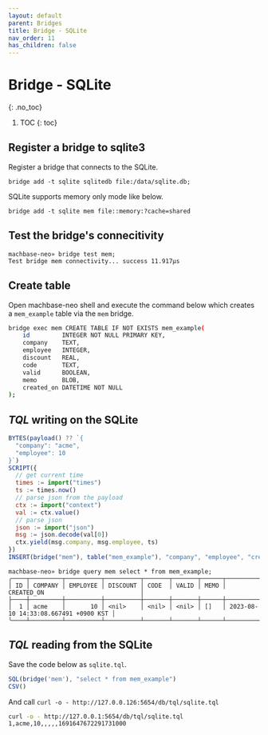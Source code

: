 ```yaml
---
layout: default
parent: Bridges
title: Bridge - SQLite
nav_order: 11
has_children: false
---
```


# Bridge - SQLite
{: .no_toc}

1. TOC
{: toc}

## Register a bridge to sqlite3

Register a bridge that connects to the SQLite.

```
bridge add -t sqlite sqlitedb file:/data/sqlite.db;
```

SQLite supports memory only mode like below.


```
bridge add -t sqlite mem file::memory:?cache=shared
```

## Test the bridge's connecitivity

```
machbase-neo» bridge test mem;
Test bridge mem connectivity... success 11.917µs
```

## Create table

Open machbase-neo shell and execute the command below which creates a `mem_example` table via the `mem` bridge.

```sh
bridge exec mem CREATE TABLE IF NOT EXISTS mem_example(
    id         INTEGER NOT NULL PRIMARY KEY,
    company    TEXT,
    employee   INTEGER,
    discount   REAL,
    code       TEXT,
    valid      BOOLEAN,
    memo       BLOB,
    created_on DATETIME NOT NULL
);
```

## *TQL* writing on the SQLite

```js
BYTES(payload() ?? `{
  "company": "acme",
  "employee": 10
}`)
SCRIPT({
  // get current time
  times := import("times")
  ts := times.now()
  // parse json from the payload
  ctx := import("context")
  val := ctx.value()
  // parse json
  json := import("json")
  msg := json.decode(val[0])
  ctx.yield(msg.company, msg.employee, ts)
})
INSERT(bridge("mem"), table("mem_example"), "company", "employee", "created_on")
```

```
machbase-neo» bridge query mem select * from mem_example;
╭────┬─────────┬──────────┬──────────┬───────┬───────┬──────┬──────────────────────────────────────╮
│ ID │ COMPANY │ EMPLOYEE │ DISCOUNT │ CODE  │ VALID │ MEMO │ CREATED_ON                           │
├────┼─────────┼──────────┼──────────┼───────┼───────┼──────┼──────────────────────────────────────┤
│  1 │ acme    │       10 │ <nil>    │ <nil> │ <nil> │ []   │ 2023-08-10 14:33:08.667491 +0900 KST │
╰────┴─────────┴──────────┴──────────┴───────┴───────┴──────┴──────────────────────────────────────╯
```

## *TQL* reading from the SQLite

Save the code below as `sqlite.tql`.

```js
SQL(bridge('mem'), "select * from mem_example")
CSV()
```

And call `curl -o - http://127.0.0.126:5654/db/tql/sqlite.tql`

```sh
curl -o - http://127.0.0.1:5654/db/tql/sqlite.tql
1,acme,10,,,,,1691647672291731000
```